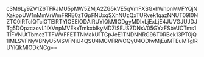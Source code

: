 c3M6Ly9ZV1Z6TFRJMU5pMW5ZMjA2ZG5kVE5qVmFXSGxhWnpnMVFYQjNXakppUW1nMmVrWmFRRE0zTGpFNUxqSXhNUzQxTURvek1qazNNUT09I0NZTC0lRTclQTclOTElRTYlOEElODAlRUYlQkMlODgyMDIxLjExLjE4JUVGJUJDJTg5DQpzczovL1lXVnpMVEkxTmkxblkyMDZlSEJSZDNsV05GYzFSbVJCTms1TlFVNUtTbmczTTFWVFFETTNMakU1TGpJeE1TNDNNRG96T0RBek13PT0jQ1lMLSVFNyVBNyU5MSVFNiU4QSU4MCVFRiVCQyU4ODIwMjEuMTEuMTglRUYlQkMlODkNCg==

